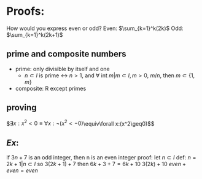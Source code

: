 # Proofs:
How would you express even or odd?
	Even: $\sum_{k=1}^k(2k)$
	Odd: $\sum_{k=1}^k(2k+1)$
## prime and composite numbers
- prime: only divisible by itself and one
	- $n\subset I$ is prime $\leftrightarrow$ $n>1$, and $\forall$ int $m|m\subset I, m>0$, $m/n$, then $m\subset\{1,m\}$ 
- composite: R except primes
## proving
$$\exists x:x^2<0\equiv
\forall x:\neg(x^2<-0)$\equiv\forall x:(x^2\geq0)$$
## $Ex$:
if $3n+7$ is an odd integer, then n is an even integer
proof:
	let $n \subset I$
	def: $n=2k+1|n\subset I$
	so $3(2k+1)+7$
	then $6k+3+7=6k+10$
	$3(2k)+10$
	$even+even=even$
	